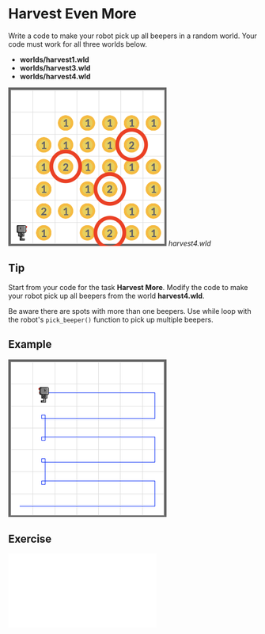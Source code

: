 # Harvest Even More

Write a code to make your robot pick up all beepers in a random world. Your code must work for all three worlds below.

- **worlds/harvest1.wld**
- **worlds/harvest3.wld**
- **worlds/harvest4.wld**

<img src="../assets/04-4-harvest-even-more-before.png" style="max-width:320px" />
<em>harvest4.wld</em>

## Tip

Start from your code for the task **Harvest More**. Modify the code to make your robot pick up all beepers from the world **harvest4.wld**.

Be aware there are spots with more than one beepers. Use while loop with the robot's `pick_beeper()` function to pick up multiple beepers.

## Example

<img src="../assets/04-1-harvest-more-after.png" style="max-width:320px" />

## Exercise

<iframe class="u-pad-embed" src="../pads/harvest-even-more/
exercise_embed/" frameborder="0"></iframe>
